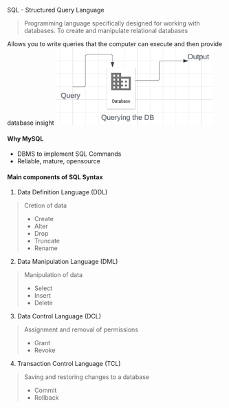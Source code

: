 SQL - Structured Query Language
> Programming language specifically designed for working with databases. To create and manipulate relational databases

Allows you to write queries that the computer can execute and then provide database insight
![query_arch](img/db.png)
  
#### Why MySQL  
- DBMS to implement SQL Commands
- Reliable, mature, opensource

#### Main components of SQL Syntax
1. Data Definition Language (DDL)  
> Cretion of data
> - Create
> - Alter
> - Drop
> - Truncate
> - Rename

2. Data Manipulation Language (DML)
> Manipulation of data
> - Select
> - Insert
> - Delete

3. Data Control Language (DCL)
> Assignment and removal of permissions
> - Grant
> - Revoke

4. Transaction Control Language (TCL)
> Saving and restoring changes to a database
> - Commit
> - Rollback